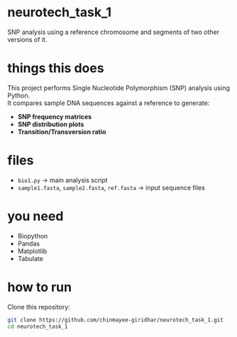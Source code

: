 # neurotech_task_1
SNP analysis using a reference chromosome and segments of two other versions of it.

# things this does 
This project performs Single Nucleotide Polymorphism (SNP) analysis using Python.  
It compares sample DNA sequences against a reference to generate:
- **SNP frequency matrices**
- **SNP distribution plots**
- **Transition/Transversion ratio**

# files
- `bio1.py` → main analysis script  
- `sample1.fasta`, `sample2.fasta`, `ref.fasta` → input sequence files

# you need
- Biopython  
- Pandas  
- Matplotlib  
- Tabulate

# how to run
Clone this repository:
   ```bash
   git clone https://github.com/chinmayee-giridhar/neurotech_task_1.git
   cd neurotech_task_1
